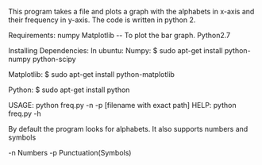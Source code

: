 This program takes a file and plots a graph with the alphabets in x-axis and their frequency in y-axis.
The code is written in python 2. 

Requirements:
numpy
Matplotlib -- To plot the bar graph.
Python2.7

Installing Dependencies:
In ubuntu:
Numpy: $ sudo apt-get install python-numpy python-scipy

Matplotlib: $ sudo apt-get install python-matplotlib

Python: $ sudo apt-get install python

USAGE: python freq.py -n -p [filename with exact path]
HELP: python freq.py -h

By default the program looks for alphabets. It also supports numbers and symbols

-n  Numbers
-p  Punctuation(Symbols)
